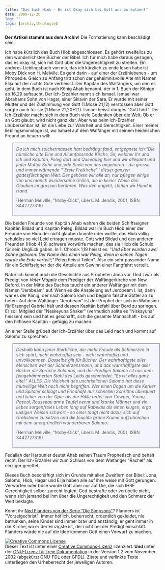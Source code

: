 ```yaml
---
title: "Das Buch Hiob - Es ist Okay sich bei Gott aus zu kotzen!"
date: 2009-12-26
log: ""
tags: [archiv,theologie]
---
```

**Der Artikel stammt aus dem Archiv!** Die Formatierung kann beschädigt sein.

Ich habe kürzlich das Buch Hiob abgeschlossen. Es gehört zweifellos zu den wunderlichsten Bücher der Bibel. Ich für mich habe daraus gezogen, das es okay ist, sich mit Gott über die Ungerechtigkeit zu streiten. Ein anderes Lieblingsbuch von mir, das ich kürzlich zu ende lesen habe ist Moby Dick von H. Melville. Es geht darin - auf einer der Erzählebenen - um Phropedie. Gleich zu Anfang tritt schon der geheimnisvolle Alte mit Namen Elija auf der nichts Gute verheisst. Der Kapitän des Walfängers, um den es geht, in dem Buch ist nach König Ahab benannt, der in 1. Buch der Könige ab 16,29 auftaucht. Der Ich-Erzähler nennt sich Ismael. Ismael war Abrahams Sohn von Hagar, einer Sklavin der Sara. Er wurde mit seiner Mutter und der Zustimmung von Gott (1.Mose 21,12) verstossen aber Gott sorgte auch für sie (1.Mose 21,20+21). Ismael heisst übriges "Gott hört". Der Ich-Erzähler macht sich in dem Buch viele Gedanken über die Welt. Ob er an Gott glaubt, wird nicht ganz klar. Aber was beim Ich-Erzähler unübersehbar ist, ist die Liebe zur Wahrheit und Gerechtigkeit. Einer meiner lieblingsmonologe ist, wo Ismael auf dem Walfänger mit seinem heidnischen Freund an heuern will:

<blockquote width=80%; style="padding:10px; background:#f4f4ff; border: 2px solid #999; border-right-width: 2px">
<i>Da ich mich solchermassen hart bedrängt fand, entgegnete ich:"Die nämliche alte Eine und Allumfassende Kirche, Sir, welcher Ihr und ich und Kapitän, Peleg dort und Queequeg hier und wir allesamt und jeder Mutter Sohn und jede Seele von uns angehören - die grosse und immer währende '''Erste Freikirche''' dieser ganzen gottesfürchtigen Welt. Der gehören wir alle an, nur pflegen einige von uns manch wundersame Grillen, die in keiner Weise den Glauben im grossen berühren. Was den angeht, stehen wir Hand in Hand.</i>

(Herman Melville, "Moby-Dick", übers. M. Jendis, 2001, ISBN 3442727316)
</blockquote>

Die beiden Freunde von Kapitän Ahab wahren die beiden Schiffseigner Kapitän Bildad und Kapitän Peleg. Bildad war im Buch Hiob einer der Freunde von Hiob der nicht glauben konnte oder wollte, das Hiob völlig schuldlos so viel Leid ertragen musste. Gott wird Bildad und den anderen Freunden (Hiob 41,9) schwere Vorwürfe machen, das sie Hiob die Schuld für sein Unglück gaben. In 1. Chronik 1,19 heisst es: <i>"Und Eber wurden zwei Söhne geboren: Der Name des einen war Peleg, denn in seinen Tagen wurde die Erde verteilt;"</i> Peleg heisst Teilen". Also ein sehr passender Name für ein Schiffseigner der die Anteile am Gewinn einer Fangfahrt verteilt.

Natürlich kommt auch die Geschichte aus Propheten Jona vor. Und zwar als Predigt von <i>Vater Mapple</i> dem Prediger der Walfängerkirche von New Beford. In der Mitte des Buches taucht ein anderer Walfänger mit dem Namen "Jerobeam" auf. Wenn es die Anspielung auf Jerobeam I. ist, dann war es der König, der nach Salomo kam und begann falsche Götter an zu beten. Auf dem Walfänger "Jerobeam" ist der Prophet der sich im Wahnsinn für Erzengel Gabriel hält und dessen Kapitän befahl über Bord zu springen. Er soll Mitglied der "Neskeyuna Shaker" (vermutlich sollte es "Niskayuna" heissen) sein und hat es geschafft, sich die gesamte Mannschaft - bis auf den hilflosen Kapitän - gefügig zu machen.

An einer Stelle grübelt der Ich-Erzähler über das Leid nach und kommt auf Salomo zu sprechen:

<blockquote width=80%; style="padding:10px; background:#f4f4ff; border: 2px solid #999; border-right-width: 2px">
<i>Deshalb kann jener Sterbliche, der mehr Freude als Schmerzen in sich spürt, nicht wahrhaftig sein - nicht wahrhaftig und unvollkommen. Dasselbe gilt für Bücher. Der wahrhaftigste aller Menschen war der Schmerzensmann, und das wahrhaftigste aller Bücher die Sprüche Salomos, und der Prediger Salomo ist aus dem feingehämmerten Stahl des Leids geschmiedet. "Es ist alles ganz eitel." ALLES. Die Weisheit des unchristlichen Salomo hat diese mutwillige Welt noch nicht begriffen. Wer einen Bogen um die Kerker und Spitäler schlägt und Friedhöfe nur schnellen Schrittes überquert und lieber von der Oper als der Hölle redet; wer Cowper, Young, Pascal, Rousseau arme Teufel nennt und kranke Männer und ein liebes sorgenfreies Leben lang auf Rabelais als einen klugen, ergo lustigen Weisen schwört - so einer taugt nicht dazu, sich auf Grabsteine zu setzen und die feuchte grüne Krume aufzubrechen mit dem unergründlich wunderbaren Salomo.</i>

(Herman Melville, "Moby-Dick", übers. M. Jendis, 2001, ISBN 3442727316)
</blockquote>

Fedallah der Harpunier deutet Ahab seinen Traum Prophetisch und behält recht. Der Ich-Erzähler wir zum Schluss von dem Walfänger "Rachel" als einziger gerettet. 

Dieses Buch beschäftigt sich im Grunde mit allen Zweiflern der Bibel: Jona, Salomo, Hiob, Hagar und Elija haben alle auf ihre weise mit Gott gerungen. Verworfen oder böse wurde Gott aber nur auf Die, die sich IHRE Gerechtigkeit selber zurecht legten. Gott bestrafte oder verübelte nicht, wenn sich jemand bei ihm über die Ungerechtigkeit und den Schmerz der Welt beklagte. 

Kennt ihr <a href="http://en.wikipedia.org/wiki/Ned_Flanders">Ned Flanders von der Serie "Die Simpsons"</a>? Flanders ist "Vorzeigechrist": Immer höflich, beherrscht, ordentlich gekleidet, nie betrunken, seine Kinder sind immer brav und anständig, er geht immer in die Kirche, wo er der Einzigste ist, der nicht bei der Predigt einschläft. Flanders würde nie auf die Idee kommen Gott einen Vorwurf zu machen.




 <a rel="license" href="http://creativecommons.org/licenses/by-sa/3.0/de/"><img alt="Creative Commons License" style="border-width:0" src="http://i.creativecommons.org/l/by-sa/3.0/de/88x31.png" /></a><br />Dieser <span xmlns:dc="http://purl.org/dc/elements/1.1/" href="http://purl.org/dc/dcmitype/Text" rel="dc:type">Text</span> ist unter einer <a rel="license" href="http://creativecommons.org/licenses/by-sa/3.0/de/">Creative Commons-Lizenz</a> lizenziert. **Und** unter der <a href="http://de.wikipedia.org/wiki/GFDL">GNU-Lizenz für freie Dokumentation</a> in der Version 1.2 vom November 2002 (abgekürzt GNU-FDL oder GFDL). Zitate und verlinkte Texte unterliegen den Urheberrecht der jeweiligen Autoren.


